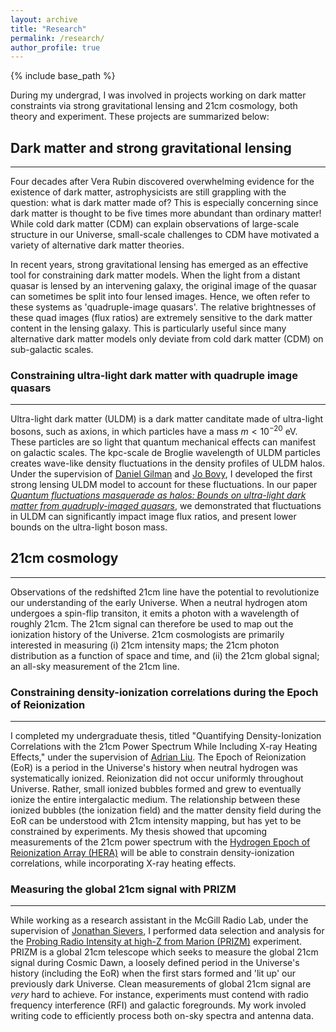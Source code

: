 ```yaml
---
layout: archive
title: "Research"
permalink: /research/
author_profile: true
---
```


{% include base_path %}

During my undergrad, I was involved in projects working on dark matter constraints via strong gravitational lensing and 21cm cosmology, both theory and experiment. These projects are summarized below:

## Dark matter and strong gravitational lensing
----
Four decades after Vera Rubin discovered overwhelming evidence for the existence of dark matter, astrophysicists are still grappling with the question: what is dark matter made of? This is especially concerning since dark matter is thought to be five times more abundant than ordinary matter! While cold dark matter (CDM) can explain observations of large-scale structure in our Universe, small-scale challenges to CDM have motivated a variety of alternative dark matter theories.

In recent years, strong gravitational lensing has emerged as an effective tool for constraining dark matter models. When the light from a distant quasar is lensed by an intervening galaxy, the original image of the quasar can sometimes be split into four lensed images. Hence, we often refer to these systems as 'quadruple-image quasars'. The relative brightnesses of these quad images (flux ratios) are extremely sensitive to the dark matter content in the lensing galaxy. This is particularly useful since many alternative dark matter models only deviate from cold dark matter (CDM) on sub-galactic scales.

### Constraining ultra-light dark matter with quadruple image quasars
----
Ultra-light dark matter (ULDM) is a dark matter canditate made of ultra-light bosons, such as axions, in which particles have a mass $m<10^{-20}$ eV. These particles are so light that quantum mechanical effects can manifest on galactic scales. The kpc-scale de Broglie wavelength of ULDM particles creates wave-like density fluctuations in the density profiles of ULDM halos. Under the supervision of [Daniel Gilman](https://www.astro.utoronto.ca/~gilman/) and [Jo Bovy](https://astro.utoronto.ca/~bovy/), I developed the first strong lensing ULDM model to account for these fluctuations. In our paper [_Quantum fluctuations masquerade as halos: Bounds on ultra-light dark matter from quadruply-imaged quasars_](https://arxiv.org/abs/2206.11269), we demonstrated that fluctuations in ULDM can significantly impact image flux ratios, and present lower bounds on the ultra-light boson mass.

## 21cm cosmology
----
Observations of the redshifted 21cm line have the potential to revolutionize our understanding of the early Universe. When a neutral hydrogen atom undergoes a spin-flip transiton, it emits a photon with a wavelength of roughly 21cm. The 21cm signal can therefore be used to map out the ionization history of the Universe. 21cm cosmologists are primarily interested in measuring (i) 21cm intensity maps; the 21cm photon distribution as a function of space and time, and (ii) the 21cm global signal; an all-sky measurement of the 21cm line. 

### Constraining density-ionization correlations during the Epoch of Reionization
----
I completed my undergraduate thesis, titled "Quantifying Density-Ionization Correlations with the 21cm Power Spectrum While Including X-ray Heating Effects," under the supervision of [Adrian Liu](http://www.physics.mcgill.ca/~acliu/). The Epoch of Reionization (EoR) is a period in the Universe's history when neutral hydrogen was systematically ionized. Reionization did not occur uniformly throughout Universe. Rather, small ionized bubbles formed and grew to eventually ionize the entire intergalactic medium. The relationship between these ionized bubbles (the ionization field) and the matter density field during the EoR can be understood with 21cm intensity mapping, but has yet to be constrained by experiments. My thesis showed that upcoming measurements of the 21cm power spectrum with the [Hydrogen Epoch of Reionization Array (HERA)](https://reionization.org/) will be able to constrain density-ionization correlations, while incorporating X-ray heating effects.

### Measuring the global 21cm signal with PRIZM
----
While working as a research assistant in the McGill Radio Lab, under the supervision of [Jonathan Sievers](https://www.physics.mcgill.ca/~sievers/), I performed data selection and analysis for the [Probing Radio Intensity at high-Z from Marion (PRIZM)](https://arxiv.org/abs/1806.09531) experiment. PRIZM is a global 21cm telescope which seeks to measure the global 21cm signal during Cosmic Dawn, a loosely defined period in the Universe's history (including the EoR) when the first stars formed and 'lit up' our previously dark Universe. Clean measurements of global 21cm signal are _very_ hard to achieve. For instance, experiments must contend with radio frequency interference (RFI) and galactic foregrounds. My work involed writing code to efficiently process both on-sky spectra and antenna data.
